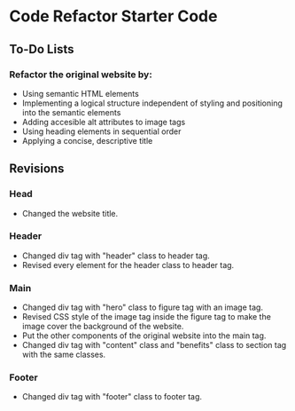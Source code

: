 # Code Refactor Starter Code

## To-Do Lists

### Refactor the original website by:
- Using semantic HTML elements
- Implementing a logical structure independent of styling and positioning into the semantic elements
- Adding accesible alt attributes to image tags
- Using heading elements in sequential order
- Applying a concise, descriptive title

## Revisions

### Head
- Changed the website title.

### Header
- Changed div tag with "header" class to header tag.
- Revised every element for the header class to header tag.

### Main
- Changed div tag with "hero" class to figure tag with an image tag.
- Revised CSS style of the image tag inside the figure tag to make the image cover the background of the website.
- Put the other components of the original website into the main tag.
- Changed div tag with "content" class and "benefits" class to section tag with the same classes.

### Footer
- Changed div tag with "footer" class to footer tag.